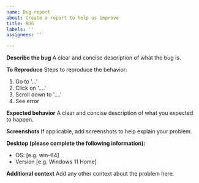 ```yaml
---
name: Bug report
about: Create a report to help us improve
title: BUG
labels: ''
assignees: ''

---
```


**Describe the bug**
A clear and concise description of what the bug is.

**To Reproduce**
Steps to reproduce the behavior:
1. Go to '...'
2. Click on '....'
3. Scroll down to '....'
4. See error

**Expected behavior**
A clear and concise description of what you expected to happen.

**Screenshots**
If applicable, add screenshots to help explain your problem.

**Desktop (please complete the following information):**
 - OS: [e.g. win-64]
 - Version [e.g. Windows 11 Home]

**Additional context**
Add any other context about the problem here.
